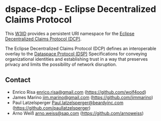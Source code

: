 # dspace-dcp - Eclipse Decentralized Claims Protocol

This [W3ID](https://w3id.org) provides a persistent URI namespace for the [Eclipse Decentralized Claims Protocol (DCP)](https://github.com/eclipse-dataspace-dcp/decentralized-claims-protocol).

The Eclipse Decentralized Claims Protocol (DCP) defines an interoperable overlay to the [Dataspace Protocol (DSP)](https://github.com/eclipse-dataspace-protocol-base/DataspaceProtocol) Specifications for conveying organizational identities and establishing trust in a way that preserves privacy and limits the possibility of network disruption.

## Contact

- Enrico Risa <enrico.risa@gmail.com> (https://github.com/wolf4ood)
- James Marino <jim.marino@gmail.com> (https://github.com/jimmarino)
- Paul Latzelsperger <Paul.latzelsperger@beardyinc.com> (https://github.com/paullatzelsperger)
- Arno Weiß <arno.weiss@sap.com> (https://github.com/arnoweiss)